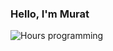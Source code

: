 ### Hello, I'm Murat
<picture>
  <img src="https://wakatime.com/badge/user/eddcd7fe-d4ee-4c18-ab18-375b9a454019.svg" alt="Hours programming" title="Time well spent 🙃" />
</picture>
<!--START_SECTION:wakatime-->
<!--END_SECTION:wakatime-->
